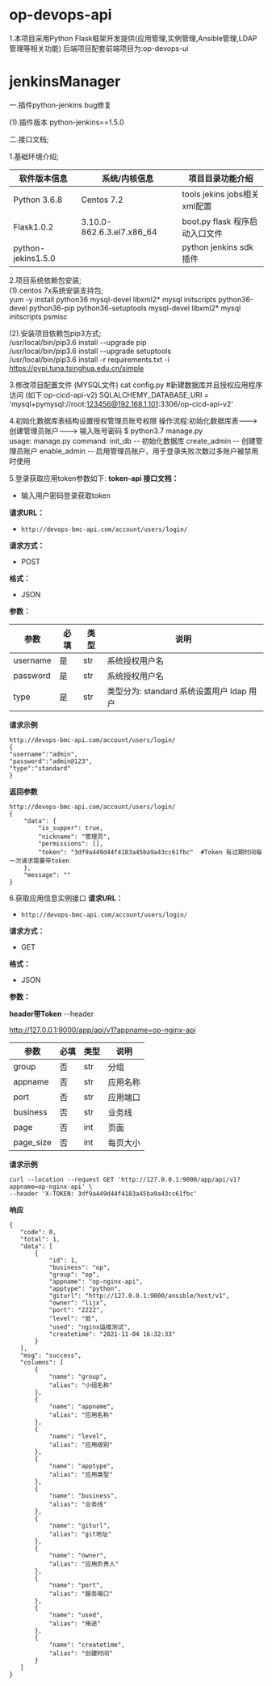# op-devops-api
1.本项目采用Python Flask框架开发提供(应用管理,实例管理,Ansible管理,LDAP管理等相关功能) 后端项目配套前端项目为:op-devops-ui



# jenkinsManager
一.插件python-jenkins bug修复

(1).插件版本 python-jenkins==1.5.0
               
二.接口文档;

1.基础环境介绍;

   软件版本信息  |系统/内核信息 |项目目录功能介绍
  -|-|-
  Python 3.6.8     |Centos 7.2 | tools jekins jobs相关xml配置
  Flask1.0.2    |3.10.0-862.6.3.el7.x86_64  |boot.py flask 程序启动入口文件
  python-jekins1.5.0   |           | python jenkins sdk 插件


2.项目系统依赖包安装;  
   (1).centos 7x系统安装支持包;  
   yum -y install python36 mysql-devel libxml2* mysql initscripts python36-devel python36-pip python36-setuptools mysql-devel libxml2*      mysql initscripts psmisc  
 
   (2).安装项目依赖包pip3方式;  
   /usr/local/bin/pip3.6 install --upgrade pip  
   /usr/local/bin/pip3.6 install --upgrade setuptools  
   /usr/local/bin/pip3.6 install -r requirements.txt -i https://pypi.tuna.tsinghua.edu.cn/simple

3.修改项目配置文件 (MYSQL文件)
  cat config.py #新建数据库并且授权应用程序访问 (如下:op-cicd-api-v2)
  SQLALCHEMY_DATABASE_URI = 'mysql+pymysql://root:123456@192.168.1.101:3306/op-cicd-api-v2'
  
4.初始化数据库表结构设置授权管理员账号权限 操作流程:初始化数据库表---> 创建管理员账户---> 输入账号密码
$ python3.7 manage.py  
usage: manage.py <command>
command:
    	init_db
		-- 初始化数据库
	create_admin
		-- 创建管理员账户
	enable_admin
		-- 启用管理员账户，用于登录失败次数过多账户被禁用时使用

5.登录获取应用token参数如下:
 **token-api 接口文档：** 

- 输入用户密码登录获取token

**请求URL：** 
- ` http://devops-bmc-api.com/account/users/login/ `
  
**请求方式：**
- POST  

**格式：**  
- JSON  

**参数：** 

|参数   |必填   |类型   |说明   |
| ------------  | ------------ | ------------ | ------------ |
| username    |是   |str   |系统授权用户名
| password    |是   |str    |系统授权用户名
| type        |是   |str    |类型分为: standard 系统设置用户 ldap 用户

 **请求示例**
 ```
 http://devops-bmc-api.com/account/users/login/
 {
"username":"admin",
"password":"admin@123",
"type":"standard"
}
 ```
**返回参数**
```
http://devops-bmc-api.com/account/users/login/
{
    "data": {
        "is_supper": true,
        "nickname": "管理员",
        "permissions": [],
        "token": "3df9a449d44f4183a45ba9a43cc61fbc"  #Token 有过期时间每一次请求需要带token
    },
    "message": ""
}
```

6.获取应用信息实例接口
**请求URL：** 
- ` http://devops-bmc-api.com/account/users/login/ `
  
**请求方式：**
- GET  

**格式：**  
- JSON  

**参数：** 

**header带Token**
--header 


http://127.0.0.1:9000/app/api/v1?appname=op-nginx-api

|参数   |必填   |类型   |说明   |
| ------------  | ------------ | ------------ | ------------ |
| group         |否   |str    |分组
| appname       |否   |str    |应用名称
| port          |否   |str    |应用端口
| business      |否   |str    |业务线
| page          |否   |int    |页面
| page_size     |否   |int    |每页大小


 **请求示例**
 ```
curl --location --request GET 'http://127.0.0.1:9000/app/api/v1?appname=op-nginx-api' \
--header 'X-TOKEN: 3df9a449d44f4183a45ba9a43cc61fbc'

```
 **响应**
 ```
 {
    "code": 0,
    "total": 1,
    "data": [
        {
            "id": 1,
            "business": "op",
            "group": "op",
            "appname": "op-nginx-api",
            "apptype": "python",
            "giturl": "http://127.0.0.1:9000/ansible/host/v1",
            "owner": "lijx",
            "port": "2222",
            "level": "低",
            "used": "nginx运维测试",
            "createtime": "2021-11-04 16:32:33"
        }
    ],
    "msg": "success",
    "columns": [
        {
            "name": "group",
            "alias": "小组名称"
        },
        {
            "name": "appname",
            "alias": "应用名称"
        },
        {
            "name": "level",
            "alias": "应用级别"
        },
        {
            "name": "apptype",
            "alias": "应用类型"
        },
        {
            "name": "business",
            "alias": "业务线"
        },
        {
            "name": "giturl",
            "alias": "git地址"
        },
        {
            "name": "owner",
            "alias": "应用负责人"
        },
        {
            "name": "port",
            "alias": "服务端口"
        },
        {
            "name": "used",
            "alias": "用途"
        },
        {
            "name": "createtime",
            "alias": "创建时间"
        }
    ]
}
 ```



 
  
 




